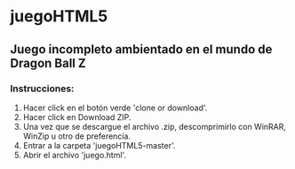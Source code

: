 # juegoHTML5
## Juego incompleto ambientado en el mundo de Dragon Ball Z
### Instrucciones:
1) Hacer click en el botón verde 'clone or download'.
2) Hacer click en Download ZIP.
3) Una vez que se descargue el archivo .zip, descomprimirlo con WinRAR, WinZip u otro de preferencia.
4) Entrar a la carpeta 'juegoHTML5-master'.
5) Abrir el archivo 'juego.html'.
